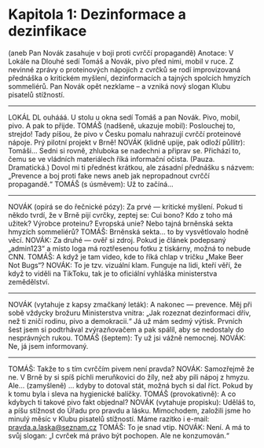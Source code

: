 # Kapitola 1: Dezinformace a dezinfikace

(aneb Pan Novák zasahuje v boji proti cvrččí propagandě)
Anotace:
V Lokále na Dlouhé sedí Tomáš a Novák, pivo před nimi, mobil v ruce. Z nevinné zprávy o proteinových nápojích z cvrčků se rodí improvizovaná přednáška o kritickém myšlení, dezinformacích a tajných spolcích hmyzích sommeliérů. Pan Novák opět nezklame – a vzniká nový slogan Klubu pisatelů stížností.
________________________________________
LOKÁL DL ouhááá. U stolu u okna sedí Tomáš a pan Novák. Pivo, mobil, pivo. A pak to přijde.
TOMÁŠ (nadšeně, ukazuje mobil):
Poslouchej to, strejdo! Tady píšou, že pivo v Česku pomalu nahrazují cvrččí proteinové nápoje. Prý pilotní projekt v Brně!
NOVÁK (klidně upije, pak odloží půllitr):
Tomáši… Sedni si rovně, zhluboka se nadechni a připrav se.
Přichází to, čemu se ve vládních materiálech říká informační očista.
(Pauza. Dramatická.)
Dovol mi ti přednést krátkou, ale zásadní přednášku s názvem:
„Prevence a boj proti fake news aneb jak nepropadnout cvrččí propagandě.“
TOMÁŠ (s úsměvem):
Už to začíná…
________________________________________
NOVÁK (opírá se do řečnické pózy):
Za prvé — kritické myšlení.
Pokud ti někdo tvrdí, že v Brně pijí cvrčky, zeptej se: Cui bono?
Kdo z toho má užitek? Výrobce proteinu? Evropská unie?
Nebo tajná brněnská sekta hmyzích sommeliérů?
TOMÁŠ:
Brněnská sekta... to by vysvětlovalo hodně věcí.
NOVÁK:
Za druhé — ověř si zdroj.
Pokud je článek podepsaný „admin123“ a místo loga má roztřesenou fotku z tiskárny, možná to nebude CNN.
TOMÁŠ:
A když je tam video, kde to říká chlap v tričku „Make Beer Not Bugs“?
NOVÁK:
To je tzv. vizuální klam. Funguje na lidi, kteří věří, že když to viděli na TikToku, tak je to oficiální vyhláška ministerstva zemědělství.
________________________________________
NOVÁK (vytahuje z kapsy zmačkaný leták):
A nakonec — prevence.
Měj při sobě vždycky brožuru Ministerstva vnitra:
„Jak rozeznat dezinformaci dřív, než ti zničí rodinu, pivo a demokracii.“
Já už mám sedmý výtisk.
Prvních šest jsem si podtrhával zvýrazňovačem a pak spálil, aby se nedostaly do nesprávných rukou.
TOMÁŠ (šeptem):
Ty už jsi vážně nemocnej.
NOVÁK:
Ne, já jsem informovaný.
________________________________________
TOMÁŠ:
Takže to s tím cvrččím pivem není pravda?
NOVÁK:
Samozřejmě že ne. V Brně by si spíš píchli meruňkovici do žíly, než aby pili nápoj z hmyzu.
Ale... (zamyšleně)
… kdyby to dotoval stát, možná bych si dal říct. Pokud by k tomu byla i sleva na hygienické balíčky.
TOMÁŠ (provokativně):
A co kdybych ti takové pivo fakt objednal?
NOVÁK (vytahuje propisku):
Uděláš to, a píšu stížnost do Úřadu pro pravdu a lásku.
Mimochodem, založili jsme ho minulý měsíc v Klubu pisatelů stížností.
Máme razítko i e-mail:
pravda.a.laska@seznam.cz
TOMÁŠ:
To je snad vtip.
NOVÁK:
Není.
A má to svůj slogan:
„I cvrček má právo být pochopen. Ale ne konzumován.“
